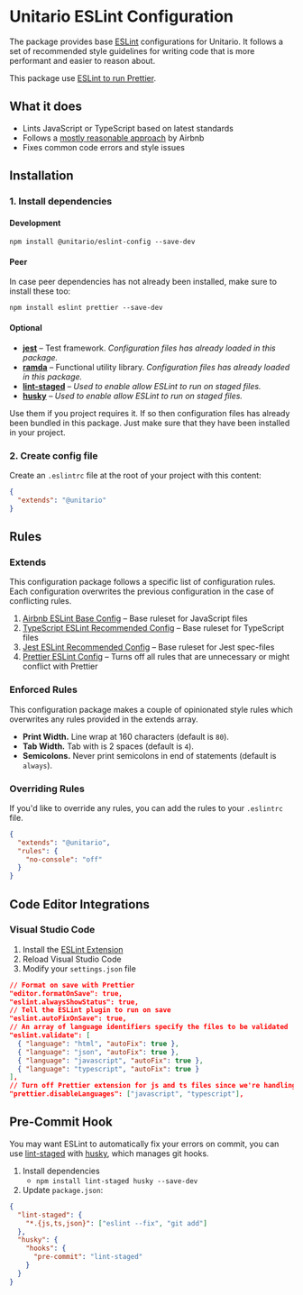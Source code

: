 # Unitario ESLint Configuration

The package provides base [ESLint](https://eslint.org) configurations for Unitario. It follows a set of recommended style guidelines for writing code that is more performant and easier to reason about.

This package use [ESLint to run Prettier](https://prettier.io/docs/en/integrating-with-linters.html#use-eslint-to-run-prettier). 

## What it does

- Lints JavaScript or TypeScript based on latest standards
- Follows a [mostly reasonable approach](https://github.com/airbnb/javascript) by Airbnb
- Fixes common code errors and style issues

## Installation

### 1. Install dependencies

#### Development

```
npm install @unitario/eslint-config --save-dev
```

#### Peer

In case peer dependencies has not already been installed, make sure to install these too:

```
npm install eslint prettier --save-dev
```

#### Optional

- **[jest](https://jestjs.io)** – Test framework. _Configuration files has already loaded in this package._
- **[ramda](https://ramdajs.com)** – Functional utility library. _Configuration files has already loaded in this package._
- **[lint-staged](https://github.com/okonet/lint-staged)** – _Used to enable allow ESLint to run on staged files._
- **[husky](https://github.com/typicode/husky)** – _Used to enable allow ESLint to run on staged files._

Use them if you project requires it. If so then configuration files has already been bundled in this package. Just make sure that they have been installed in your project.

### 2. Create config file

Create an `.eslintrc` file at the root of your project with this content:

```json
{
  "extends": "@unitario"
}
```

## Rules

### Extends

This configuration package follows a specific list of configuration rules. Each configuration overwrites the previous configuration in the case of conflicting rules.

1. [Airbnb ESLint Base Config](https://github.com/airbnb/javascript/tree/master/packages/eslint-config-airbnb-base) – Base ruleset for JavaScript files
2. [TypeScript ESLint Recommended Config](https://github.com/typescript-eslint/typescript-eslint) – Base ruleset for TypeScript files
2. [Jest ESLint Recommended Config](https://github.com/jest-community/eslint-plugin-jest#readme) – Base ruleset for Jest spec-files
3. [Prettier ESLint Config](https://github.com/prettier/eslint-config-prettier) – Turns off all rules that are unnecessary or might conflict with Prettier

### Enforced Rules

This configuration package makes a couple of opinionated style rules which overwrites any rules provided in the extends array.

- **Print Width.** Line wrap at 160 characters (default is `80`).
- **Tab Width.** Tab with is 2 spaces (default is `4`).
- **Semicolons.** Never print semicolons in end of statements (default is `always`).

### Overriding Rules

If you'd like to override any rules, you can add the rules to your `.eslintrc` file.

```json
{
  "extends": "@unitario",
  "rules": {
    "no-console": "off"
  }
}
```

## Code Editor Integrations

### Visual Studio Code

1. Install the [ESLint Extension](https://marketplace.visualstudio.com/items?itemName=dbaeumer.vscode-eslint)
2. Reload Visual Studio Code
3. Modify your `settings.json` file

```json
// Format on save with Prettier
"editor.formatOnSave": true,
"eslint.alwaysShowStatus": true,
// Tell the ESLint plugin to run on save
"eslint.autoFixOnSave": true,
// An array of language identifiers specify the files to be validated
"eslint.validate": [
  { "language": "html", "autoFix": true },
  { "language": "json", "autoFix": true },
  { "language": "javascript", "autoFix": true },
  { "language": "typescript", "autoFix": true }
],
// Turn off Prettier extension for js and ts files since we're handling that with ESLint
"prettier.disableLanguages": ["javascript", "typescript"],
```

## Pre-Commit Hook

You may want ESLint to automatically fix your errors on commit, you can use [lint-staged](https://github.com/okonet/lint-staged) with [husky](https://github.com/typicode/husky), which manages git hooks.

1. Install dependencies
    - `npm install lint-staged husky --save-dev `
2. Update `package.json`:

```json
{
  "lint-staged": {
    "*.{js,ts,json}": ["eslint --fix", "git add"]
  },
  "husky": {
    "hooks": {
      "pre-commit": "lint-staged"
    }
  }
}
```
